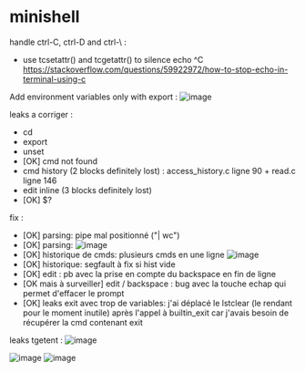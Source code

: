 # minishell

handle ctrl-C, ctrl-D and ctrl-\ :
- use tcsetattr() and tcgetattr() to silence echo ^C
https://stackoverflow.com/questions/59922972/how-to-stop-echo-in-terminal-using-c

Add environment variables only with export :
![image](https://user-images.githubusercontent.com/51337012/115218643-0ffcc980-a107-11eb-8174-7399a5d6aa21.png)

leaks a corriger :
- cd
- export
- unset
- [OK] cmd not found
- cmd history (2 blocks definitely lost) : access_history.c ligne 90 + read.c ligne 146
- edit inline (3 blocks definitely lost)
- [OK] $?

fix :
- [OK] parsing: pipe mal positionné ("| wc")
- [OK] parsing: ![image](https://user-images.githubusercontent.com/51337012/117170962-bfee5a00-adca-11eb-8c59-173d508d06bd.png)
- [OK] historique de cmds: plusieurs cmds en une ligne ![image](https://user-images.githubusercontent.com/51337012/117171290-09d74000-adcb-11eb-88c3-6ec888a75780.png)
- [OK] historique: segfault à fix si hist vide
- [OK] edit : pb avec la prise en compte du backspace en fin de ligne
- [OK mais à surveiller] edit / backspace : bug avec la touche echap qui permet d'effacer le prompt
- [OK] leaks exit avec trop de variables: j'ai déplacé le lstclear (le rendant pour le moment inutile) après l'appel à builtin_exit car j'avais besoin de récupérer la cmd contenant exit

leaks tgetent :
![image](https://user-images.githubusercontent.com/51337012/117141496-e6060100-adae-11eb-9e93-276c218c9832.png)

![image](https://user-images.githubusercontent.com/51337012/117823892-41803500-b26e-11eb-917b-74b21c7e4b1e.png)
![image](https://user-images.githubusercontent.com/51337012/117832000-64621780-b275-11eb-970c-82a16e505839.png)
